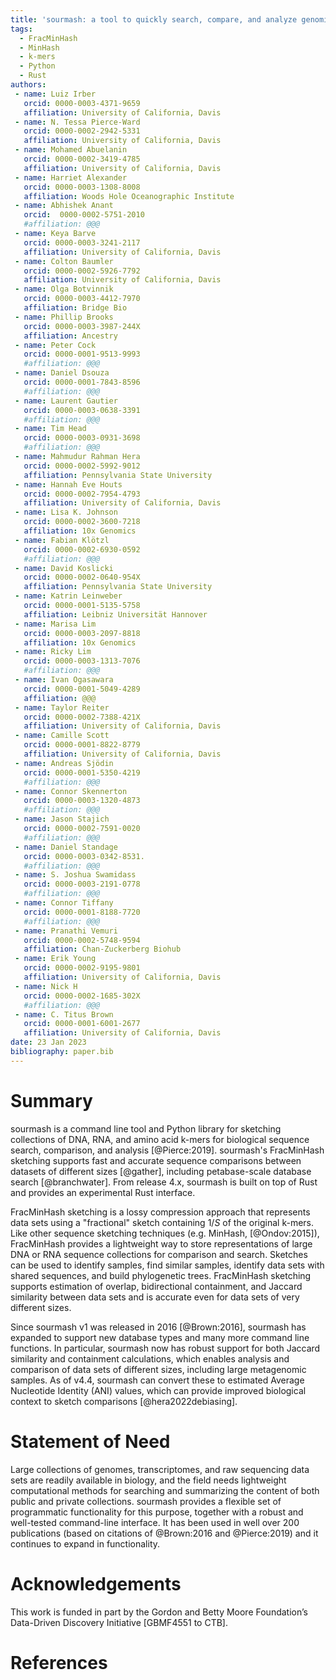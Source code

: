 ```yaml
---
title: 'sourmash: a tool to quickly search, compare, and analyze genomic and metagenomic data sets'
tags:
  - FracMinHash
  - MinHash
  - k-mers
  - Python
  - Rust
authors:
 - name: Luiz Irber
   orcid: 0000-0003-4371-9659
   affiliation: University of California, Davis
 - name: N. Tessa Pierce-Ward
   orcid: 0000-0002-2942-5331
   affiliation: University of California, Davis
 - name: Mohamed Abuelanin
   orcid: 0000-0002-3419-4785
   affiliation: University of California, Davis
 - name: Harriet Alexander
   orcid: 0000-0003-1308-8008
   affiliation: Woods Hole Oceanographic Institute
 - name: Abhishek Anant
   orcid:  0000-0002-5751-2010
   #affiliation: @@@
 - name: Keya Barve
   orcid: 0000-0003-3241-2117
   affiliation: University of California, Davis
 - name: Colton Baumler
   orcid: 0000-0002-5926-7792
   affiliation: University of California, Davis
 - name: Olga Botvinnik
   orcid: 0000-0003-4412-7970
   affiliation: Bridge Bio
 - name: Phillip Brooks
   orcid: 0000-0003-3987-244X
   affiliation: Ancestry
 - name: Peter Cock
   orcid: 0000-0001-9513-9993
   #affiliation: @@@
 - name: Daniel Dsouza
   orcid: 0000-0001-7843-8596
   #affiliation: @@@
 - name: Laurent Gautier
   orcid: 0000-0003-0638-3391
   #affiliation: @@@
 - name: Tim Head
   orcid: 0000-0003-0931-3698
   #affiliation: @@@
 - name: Mahmudur Rahman Hera
   orcid: 0000-0002-5992-9012
   affiliation: Pennsylvania State University
 - name: Hannah Eve Houts
   orcid: 0000-0002-7954-4793
   affiliation: University of California, Davis
 - name: Lisa K. Johnson
   orcid: 0000-0002-3600-7218
   affiliation: 10x Genomics
 - name: Fabian Klötzl
   orcid: 0000-0002-6930-0592
   #affiliation: @@@
 - name: David Koslicki
   orcid: 0000-0002-0640-954X
   affiliation: Pennsylvania State University
 - name: Katrin Leinweber
   orcid: 0000-0001-5135-5758
   affiliation: Leibniz Universität Hannover
 - name: Marisa Lim
   orcid: 0000-0003-2097-8818
   affiliation: 10x Genomics
 - name: Ricky Lim
   orcid: 0000-0003-1313-7076
   #affiliation: @@@
 - name: Ivan Ogasawara
   orcid: 0000-0001-5049-4289
   affiliation: @@@
 - name: Taylor Reiter
   orcid: 0000-0002-7388-421X
   affiliation: University of California, Davis
 - name: Camille Scott
   orcid: 0000-0001-8822-8779
   affiliation: University of California, Davis
 - name: Andreas Sjödin
   orcid: 0000-0001-5350-4219
   #affiliation: @@@
 - name: Connor Skennerton
   orcid: 0000-0003-1320-4873
   #affiliation: @@@
 - name: Jason Stajich
   orcid: 0000-0002-7591-0020
   #affiliation: @@@
 - name: Daniel Standage
   orcid: 0000-0003-0342-8531.
   #affiliation: @@@
 - name: S. Joshua Swamidass
   orcid: 0000-0003-2191-0778
   #affiliation: @@@
 - name: Connor Tiffany
   orcid: 0000-0001-8188-7720
   #affiliation: @@@
 - name: Pranathi Vemuri
   orcid: 0000-0002-5748-9594
   affiliation: Chan-Zuckerberg Biohub 
 - name: Erik Young
   orcid: 0000-0002-9195-9801
   affiliation: University of California, Davis
 - name: Nick H
   orcid: 0000-0002-1685-302X
   #affiliation: @@@
 - name: C. Titus Brown
   orcid: 0000-0001-6001-2677
   affiliation: University of California, Davis
date: 23 Jan 2023
bibliography: paper.bib
---
```


# Summary

sourmash is a command line tool and Python library for sketching
collections of DNA, RNA, and amino acid k-mers for biological sequence
search, comparison, and analysis [@Pierce:2019]. sourmash's FracMinHash sketching supports fast and accurate sequence comparisons between datasets of different sizes [@gather], including petabase-scale database search [@branchwater]. From release 4.x, sourmash is built on top of Rust and provides an experimental Rust interface.

FracMinHash sketching is a lossy compression approach that represents
data sets using a "fractional" sketch containing $1/S$ of the original 
k-mers. Like other sequence sketching techniques (e.g. MinHash, [@Ondov:2015]), FracMinHash provides a lightweight way to store representations of large DNA or RNA sequence collections for comparison and search. Sketches can be used to identify samples, find similar samples, identify data sets with shared sequences, and build phylogenetic trees. FracMinHash sketching supports estimation of overlap, bidirectional containment, and Jaccard similarity between data sets and is accurate even for data sets of very different sizes.

Since sourmash v1 was released in 2016 [@Brown:2016], sourmash has expanded
to support new database types and many more command line functions.
In particular, sourmash now has robust support for both Jaccard similarity
and containment calculations, which enables analysis and comparison of data sets
of different sizes, including large metagenomic samples. As of v4.4,
sourmash can convert these to estimated Average Nucleotide Identity (ANI)
values, which can provide improved biological context to sketch comparisons [@hera2022debiasing].

# Statement of Need

Large collections of genomes, transcriptomes, and raw sequencing data
sets are readily available in biology, and the field needs lightweight
computational methods for searching and summarizing the content of
both public and private collections. sourmash provides a flexible set
of programmatic functionality for this purpose, together with a robust
and well-tested command-line interface. It has been used in well over 200
publications (based on citations of @Brown:2016 and @Pierce:2019) and it continues
to expand in functionality.

# Acknowledgements

This work is funded in part by the Gordon and Betty Moore Foundation’s
Data-Driven Discovery Initiative [GBMF4551 to CTB].

# References
